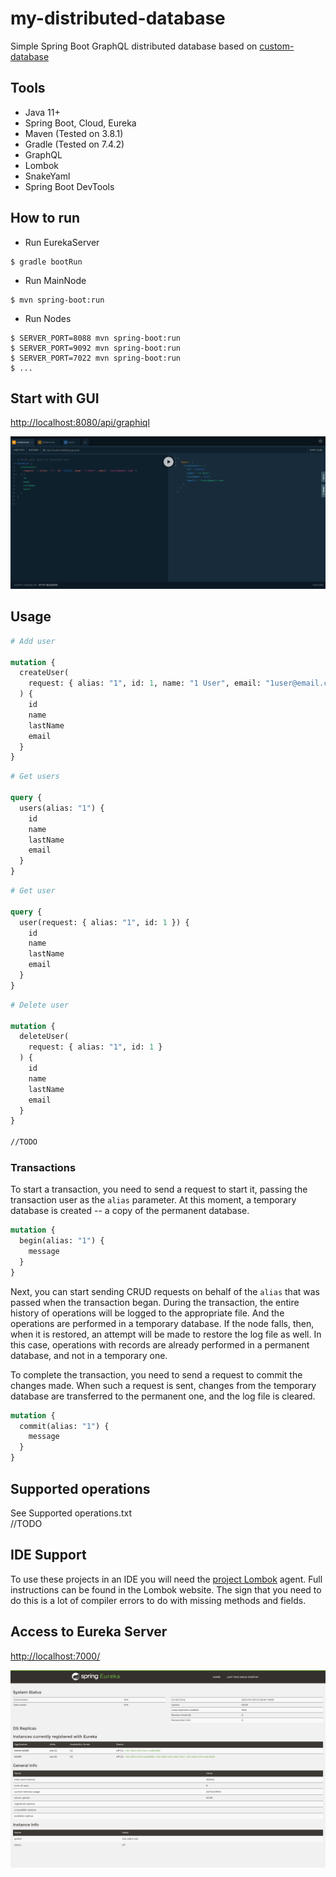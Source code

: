 # my-distributed-database

Simple Spring Boot GraphQL distributed database based on [custom-database](https://github.com/pirosveta/custom-database)

## Tools

* Java 11+
* Spring Boot, Cloud, Eureka
* Maven (Tested on 3.8.1)
* Gradle (Tested on 7.4.2)
* GraphQL
* Lombok
* SnakeYaml
* Spring Boot DevTools

## How to run
* Run EurekaServer
```shell
$ gradle bootRun
```

* Run MainNode
```shell
$ mvn spring-boot:run
```

* Run Nodes
```shell
$ SERVER_PORT=8088 mvn spring-boot:run
$ SERVER_PORT=9092 mvn spring-boot:run
$ SERVER_PORT=7022 mvn spring-boot:run
$ ...
```

## Start with GUI

[http://localhost:8080/api/graphiql](http://localhost:8080/api/graphiql)

![GraphQL GUI](docs/img/graphiql.png)

## Usage

```graphql
# Add user

mutation {
  createUser(
    request: { alias: "1", id: 1, name: "1 User", email: "1user@email.com" }
  ) {
    id
    name
    lastName
    email
  }
}
```

```graphql
# Get users

query {
  users(alias: "1") {
    id
    name
    lastName
    email
  }
}
```

```graphql
# Get user

query {
  user(request: { alias: "1", id: 1 }) {
    id
    name
    lastName
    email
  }
}
```

```graphql
# Delete user

mutation {
  deleteUser(
    request: { alias: "1", id: 1 }
  ) {
    id
    name
    lastName
    email
  }
}

//TODO
```

### Transactions

To start a transaction, you need to send a request to start it, passing the transaction user as the `alias` parameter. At this moment, a temporary database is created -- a copy of the permanent database.

```graphql
mutation {
  begin(alias: "1") {
    message
  }
}
```

Next, you can start sending CRUD requests on behalf of the `alias` that was passed when the transaction began. During the transaction, the entire history of operations will be logged to the appropriate file. And the operations are performed in a temporary database. If the node falls, then, when it is restored, an attempt will be made to restore the log file as well. In this case, operations with records are already performed in a permanent database, and not in a temporary one.

To complete the transaction, you need to send a request to commit the changes made. When such a request is sent, changes from the temporary database are transferred to the permanent one, and the log file is cleared.

```graphql
mutation {
  commit(alias: "1") {
    message
  }
}
```

## Supported operations

See Supported operations.txt <br />
//TODO

## IDE Support

To use these projects in an IDE you will need the [project Lombok](http://projectlombok.org/features/index.html) agent. Full instructions can be found in the Lombok website. The sign that you need to do this is a lot of compiler errors to do with missing methods and fields.

## Access to Eureka Server

[http://localhost:7000/](http://localhost:7000/)

![Spring Eureka Server status pane](docs/img/eureka-server.png)

